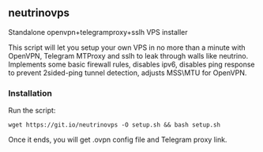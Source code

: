 ## neutrinovps
Standalone openvpn+telegramproxy+sslh VPS installer

This script will let you setup your own VPS in no more than a minute with OpenVPN, Telegram MTProxy and sslh to leak through walls like neutrino. Implements some basic firewall rules, disables ipv6, disables ping response to prevent 2sided-ping tunnel detection, adjusts MSS\MTU for OpenVPN.

### Installation
Run the script:

`wget https://git.io/neutrinovps -O setup.sh && bash setup.sh`

Once it ends, you will get .ovpn config file and Telegram proxy link.
